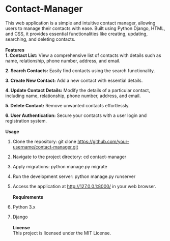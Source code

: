 # Contact-Manager
This web application is a simple and intuitive contact manager, allowing users to manage their contacts with ease. Built using Python Django, HTML, and CSS, it provides essential functionalities like creating, updating, searching, and deleting contacts.<br><br>
**Features** <br>
**1. Contact List:** View a comprehensive list of contacts with details such as name, relationship, phone number, address, and email.<br>

**2. Search Contacts:** Easily find contacts using the search functionality.<br>

**3. Create New Contact:** Add a new contact with essential details.<br>

**4. Update Contact Details:** Modify the details of a particular contact, including name, relationship, phone number, address, and email.<br>

**5. Delete Contact:** Remove unwanted contacts effortlessly.<br>

**6. User Authentication:** Secure your contacts with a user login and registration system.<br><br>
**Usage** <br>
1. Clone the repository: git clone https://github.com/your-username/contact-manager.git<br>

2. Navigate to the project directory: cd contact-manager<br>
3. Apply migrations: python manage.py migrate<br>
4. Run the development server: python manage.py runserver<br>
5. Access the application at http://127.0.0.1:8000/ in your web browser.<br><br>
**Requirements**<br>
1. Python 3.x<br>
2. Django<br><br>
**License**<br>
This project is licensed under the MIT License.




